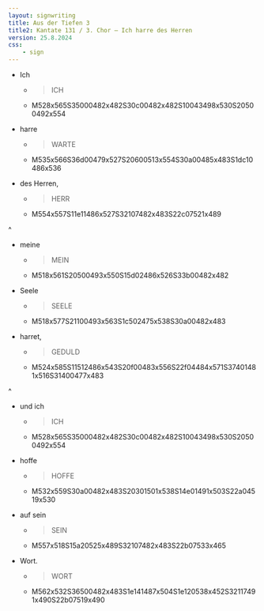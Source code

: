 ```yaml
---
layout: signwriting
title: Aus der Tiefen 3
title2: Kantate 131 / 3. Chor – Ich harre des Herren
version: 25.8.2024
css:
    - sign
---
```


<!--
https://www.signbank.org/signpuddle2.0/searchword.php
https://www.sutton-signwriting.io/signmaker
-->

- Ich 
  + > ICH
  + M528x565S35000482x482S30c00482x482S10043498x530S20500492x554


- harre
  + > WARTE
  + M535x566S36d00479x527S20600513x554S30a00485x483S1dc10486x536

- des Herren,
  + > HERR
  + M554x557S11e11486x527S32107482x483S22c07521x489

^
- meine
  + > MEIN
  + M518x561S20500493x550S15d02486x526S33b00482x482

- Seele 
  + > SEELE
  + M518x577S21100493x563S1c502475x538S30a00482x483

- harret,
  + > GEDULD
  + M524x585S11512486x543S20f00483x556S22f04484x571S37401481x516S31400477x483

^

- und ich
  + > ICH
  + M528x565S35000482x482S30c00482x482S10043498x530S20500492x554

- hoffe
  + > HOFFE
  + M532x559S30a00482x483S20301501x538S14e01491x503S22a04519x530

- auf sein
  + > SEIN
  + M557x518S15a20525x489S32107482x483S22b07533x465 

- Wort.
  + > WORT
  + M562x532S36500482x483S1e141487x504S1e120538x452S32117491x490S22b07519x490
